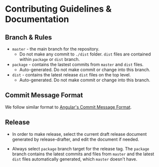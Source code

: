 # Contributing Guidelines & Documentation

## Branch & Rules

- `master` - the main branch for the repository.
    - Do not make any commit to `./dist` folder. `dist` files are contained within `package` or `dist` branch.
- `package` - contains the lastest commits from `master` and `dist` files.
    - Auto-generated. Do not make commit or change into this branch.
- `dist` - contains the latest release `dist` files on the top level.
    - Auto-generated. Do not make commit or change into this branch.

## Commit Message Format

We follow similar format to [Angular's Commit Message Format](https://github.com/angular/angular/blob/main/CONTRIBUTING.md#-commit-message-format).

## Release

- In order to make release, select the current draft release document generated by release-drafter, and edit the document if needed.

- Always select `package` branch target for the release tag. The `package` branch contains the latest commits and files from `master` and the latest `dist` files automatically generated, which `master` doesn't have.